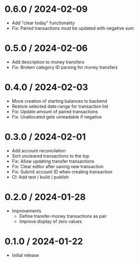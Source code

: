 # 0.6.0 / 2024-02-09

  * Add "clear today" functionality
  * Fix: Paired transactions must be updated with negative sum

# 0.5.0 / 2024-02-06

  * Add description to money transfers
  * Fix: Broken category ID parsing for money transfers

# 0.4.0 / 2024-02-03

  * Move creation of starting balances to backend
  * Restore selected date-range for transaction list
  * Fix: Update amount of paired transactions
  * Fix: Unallocated gets unreadable if negative

# 0.3.0 / 2024-02-01

  * Add account reconcilation
  * Sort uncleared transactions to the top
  * Fix: Allow updating transfer transactions
  * Fix: Clear editor after saving new transaction
  * Fix: Submit account ID when creating transaction
  * CI: Add test / build / publish

# 0.2.0 / 2024-01-28

  * Improvements
    * Define transfer-money transactions as pair
    * Improve display of zero values

# 0.1.0 / 2024-01-22

  * Initial release
